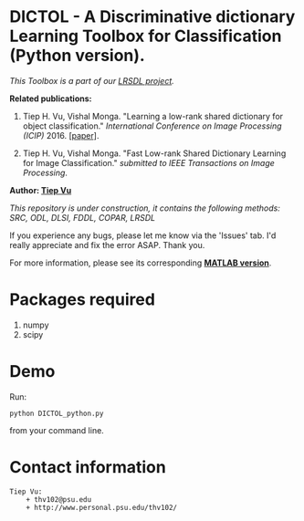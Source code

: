 
# DICTOL - A Discriminative dictionary Learning Toolbox for Classification (Python version).
_This Toolbox is a part of our [LRSDL project](http://signal.ee.psu.edu/lrsdl.html)._

**Related publications:**

1. Tiep H. Vu, Vishal Monga. "Learning a low-rank shared dictionary for object classification." *International Conference on Image Processing (ICIP)* 2016. [[paper]](http://arxiv.org/abs/1602.00310).

2. Tiep H. Vu, Vishal Monga. "Fast Low-rank Shared Dictionary Learning for Image Classification." *submitted to IEEE Transactions on Image Processing*. 

**Author: [Tiep Vu](http://www.personal.psu.edu/thv102/)**

_This repository is under construction, it contains the following methods: SRC, ODL, DLSI, FDDL, COPAR, LRSDL_

If you experience any bugs, please let me know via the 'Issues' tab. I'd really appreciate and fix the error ASAP. Thank you.

For more information, please see its corresponding [**MATLAB version**](https://github.com/tiepvupsu/DICTOL).

# Packages required

1. numpy 
2. scipy 


# Demo 

Run:
```
python DICTOL_python.py
```

from your command line. 

# Contact information
```
Tiep Vu: 
    + thv102@psu.edu
    + http://www.personal.psu.edu/thv102/
```


